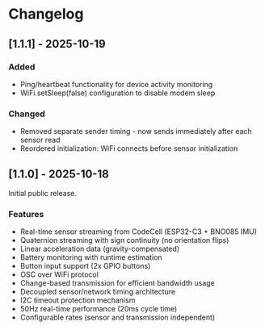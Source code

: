 # Changelog

## [1.1.1] - 2025-10-19

### Added
- Ping/heartbeat functionality for device activity monitoring
- WiFi.setSleep(false) configuration to disable modem sleep

### Changed
- Removed separate sender timing - now sends immediately after each sensor read
- Reordered initialization: WiFi connects before sensor initialization

## [1.1.0] - 2025-10-18

Initial public release.

### Features
- Real-time sensor streaming from CodeCell (ESP32-C3 + BNO085 IMU)
- Quaternion streaming with sign continuity (no orientation flips)
- Linear acceleration data (gravity-compensated)
- Battery monitoring with runtime estimation
- Button input support (2x GPIO buttons)
- OSC over WiFi protocol
- Change-based transmission for efficient bandwidth usage
- Decoupled sensor/network timing architecture
- I2C timeout protection mechanism
- 50Hz real-time performance (20ms cycle time)
- Configurable rates (sensor and transmission independent)
